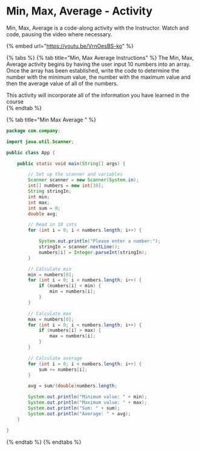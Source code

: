 # Min, Max, Average - Activity

Min, Max, Average is a code-along activity with the Instructor. Watch and code, pausing the video where necessary. 

{% embed url="https://youtu.be/VrnOesBS-ko" %}

{% tabs %}
{% tab title="Min, Max Average Instructions" %}
The Min, Max, Average activity begins by having the user input 10 numbers into an array. Once the array has been established, write the code to determine the number with the minimum value, the number with the maximum value and then the average value of all of the numbers. 

This activity will incorporate all of the information you have learned in the course  
{% endtab %}

{% tab title="Min Max Average " %}
```java
package com.company;

import java.util.Scanner;

public class App {

    public static void main(String[] args) {

        // Set up the scanner and variables
        Scanner scanner = new Scanner(System.in);
        int[] numbers = new int[10];
        String stringIn;
        int min;
        int max;
        int sum = 0;
        double avg;

        // Read in 10 ints
        for (int i = 0; i < numbers.length; i++) {

            System.out.println("Please enter a number:");
            stringIn = scanner.nextLine();
            numbers[i] = Integer.parseInt(stringIn);
        }

        // Calculate min
        min = numbers[0];
        for (int i = 0; i < numbers.length; i++) {
            if (numbers[i] < min) {
                min = numbers[i];
            }
        }

        // Calculate max
        max = numbers[0];
        for (int i = 0; i < numbers.length; i++) {
            if (numbers[i] > max) {
                max = numbers[i];
            }
        }

        // Calculate average
        for (int i = 0; i < numbers.length; i++) {
            sum += numbers[i];
        }

        avg = sum/(double)numbers.length;

        System.out.println("Minimum value: " + min);
        System.out.println("Maximum value: " + max);
        System.out.println("Sum: " + sum);
        System.out.println("Average: " + avg);
    }

}
```
{% endtab %}
{% endtabs %}

